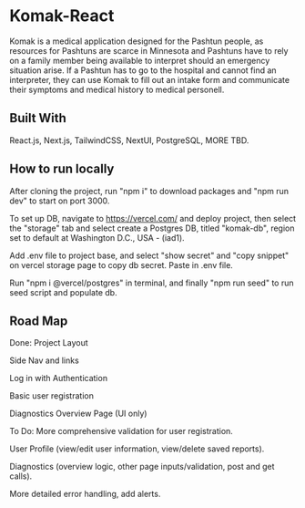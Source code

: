 # Komak-React

Komak is a medical application designed for the Pashtun people, as resources for Pashtuns are scarce in Minnesota and Pashtuns have to rely on a family member being available to interpret should an emergency situation arise. If a Pashtun has to go to the hospital and cannot find an interpreter, they can use Komak to fill out an intake form and communicate their symptoms and medical history to medical personell.

## Built With

React.js, Next.js, TailwindCSS, NextUI, PostgreSQL, MORE TBD.

## How to run locally

After cloning the project, run "npm i" to download packages and "npm run dev" to start on port 3000. 

To set up DB, navigate to https://vercel.com/ and deploy project, then select the "storage" tab and select create a Postgres DB, titled "komak-db", region set to default at Washington D.C., USA - (iad1). 

Add .env file to project base, and select "show secret" and "copy snippet" on vercel storage page to copy db secret. Paste in .env file. 

Run "npm i @vercel/postgres" in terminal, and finally "npm run seed" to run seed script and populate db.


## Road Map

Done:
Project Layout

Side Nav and links

Log in with Authentication

Basic user registration

Diagnostics Overview Page (UI only) 

To Do:
More comprehensive validation for user registration.

User Profile (view/edit user information, view/delete saved reports).

Diagnostics (overview logic, other page inputs/validation, post and get calls).

More detailed error handling, add alerts. 

